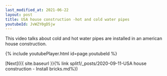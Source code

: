 ```yaml
---
last_modified_at: 2021-06-22
layout: post
title: USA house construction -hot and cold water pipes
youtubeId: JvWZY0gD5jw
---
```


This video talks about cold and hot water pipes are installed in an american house construction.


{% include youtubePlayer.html id=page.youtubeId %}

[Next]({{ site.baseurl }}{% link split1/_posts/2020-09-11-USA house construction - Install bricks.md%})
